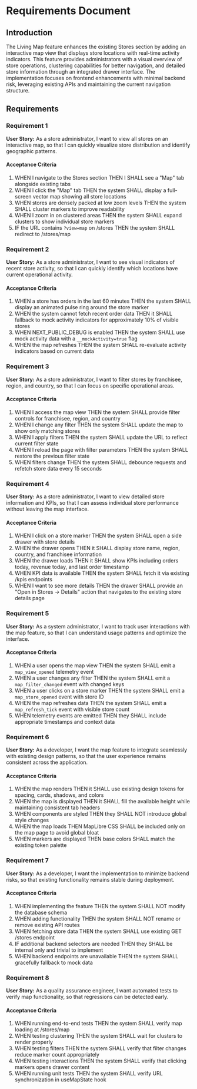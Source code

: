 # Requirements Document

## Introduction

The Living Map feature enhances the existing Stores section by adding an interactive map view that displays store locations with real-time activity indicators. This feature provides administrators with a visual overview of store operations, clustering capabilities for better navigation, and detailed store information through an integrated drawer interface. The implementation focuses on frontend enhancements with minimal backend risk, leveraging existing APIs and maintaining the current navigation structure.

## Requirements

### Requirement 1

**User Story:** As a store administrator, I want to view all stores on an interactive map, so that I can quickly visualize store distribution and identify geographic patterns.

#### Acceptance Criteria

1. WHEN I navigate to the Stores section THEN I SHALL see a "Map" tab alongside existing tabs
2. WHEN I click the "Map" tab THEN the system SHALL display a full-screen vector map showing all store locations
3. WHEN stores are densely packed at low zoom levels THEN the system SHALL cluster markers to improve readability
4. WHEN I zoom in on clustered areas THEN the system SHALL expand clusters to show individual store markers
5. IF the URL contains `?view=map` on /stores THEN the system SHALL redirect to /stores/map

### Requirement 2

**User Story:** As a store administrator, I want to see visual indicators of recent store activity, so that I can quickly identify which locations have current operational activity.

#### Acceptance Criteria

1. WHEN a store has orders in the last 60 minutes THEN the system SHALL display an animated pulse ring around the store marker
2. WHEN the system cannot fetch recent order data THEN it SHALL fallback to mock activity indicators for approximately 10% of visible stores
3. WHEN NEXT_PUBLIC_DEBUG is enabled THEN the system SHALL use mock activity data with a `__mockActivity=true` flag
4. WHEN the map refreshes THEN the system SHALL re-evaluate activity indicators based on current data

### Requirement 3

**User Story:** As a store administrator, I want to filter stores by franchisee, region, and country, so that I can focus on specific operational areas.

#### Acceptance Criteria

1. WHEN I access the map view THEN the system SHALL provide filter controls for franchisee, region, and country
2. WHEN I change any filter THEN the system SHALL update the map to show only matching stores
3. WHEN I apply filters THEN the system SHALL update the URL to reflect current filter state
4. WHEN I reload the page with filter parameters THEN the system SHALL restore the previous filter state
5. WHEN filters change THEN the system SHALL debounce requests and refetch store data every 15 seconds

### Requirement 4

**User Story:** As a store administrator, I want to view detailed store information and KPIs, so that I can assess individual store performance without leaving the map interface.

#### Acceptance Criteria

1. WHEN I click on a store marker THEN the system SHALL open a side drawer with store details
2. WHEN the drawer opens THEN it SHALL display store name, region, country, and franchisee information
3. WHEN the drawer loads THEN it SHALL show KPIs including orders today, revenue today, and last order timestamp
4. WHEN KPI data is available THEN the system SHALL fetch it via existing /kpis endpoints
5. WHEN I want to see more details THEN the drawer SHALL provide an "Open in Stores → Details" action that navigates to the existing store details page

### Requirement 5

**User Story:** As a system administrator, I want to track user interactions with the map feature, so that I can understand usage patterns and optimize the interface.

#### Acceptance Criteria

1. WHEN a user opens the map view THEN the system SHALL emit a `map_view_opened` telemetry event
2. WHEN a user changes any filter THEN the system SHALL emit a `map_filter_changed` event with changed keys
3. WHEN a user clicks on a store marker THEN the system SHALL emit a `map_store_opened` event with store ID
4. WHEN the map refreshes data THEN the system SHALL emit a `map_refresh_tick` event with visible store count
5. WHEN telemetry events are emitted THEN they SHALL include appropriate timestamps and context data

### Requirement 6

**User Story:** As a developer, I want the map feature to integrate seamlessly with existing design patterns, so that the user experience remains consistent across the application.

#### Acceptance Criteria

1. WHEN the map renders THEN it SHALL use existing design tokens for spacing, cards, shadows, and colors
2. WHEN the map is displayed THEN it SHALL fill the available height while maintaining consistent tab headers
3. WHEN components are styled THEN they SHALL NOT introduce global style changes
4. WHEN the map loads THEN MapLibre CSS SHALL be included only on the map page to avoid global bloat
5. WHEN markers are displayed THEN base colors SHALL match the existing token palette

### Requirement 7

**User Story:** As a developer, I want the implementation to minimize backend risks, so that existing functionality remains stable during deployment.

#### Acceptance Criteria

1. WHEN implementing the feature THEN the system SHALL NOT modify the database schema
2. WHEN adding functionality THEN the system SHALL NOT rename or remove existing API routes
3. WHEN fetching store data THEN the system SHALL use existing GET /stores endpoint
4. IF additional backend selectors are needed THEN they SHALL be internal only and trivial to implement
5. WHEN backend endpoints are unavailable THEN the system SHALL gracefully fallback to mock data

### Requirement 8

**User Story:** As a quality assurance engineer, I want automated tests to verify map functionality, so that regressions can be detected early.

#### Acceptance Criteria

1. WHEN running end-to-end tests THEN the system SHALL verify map loading at /stores/map
2. WHEN testing clustering THEN the system SHALL wait for clusters to render properly
3. WHEN testing filters THEN the system SHALL verify that filter changes reduce marker count appropriately
4. WHEN testing interactions THEN the system SHALL verify that clicking markers opens drawer content
5. WHEN running unit tests THEN the system SHALL verify URL synchronization in useMapState hook